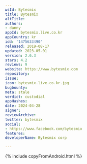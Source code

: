 ```yaml
---
wsId: Bytesmix
title: Bytesmix
altTitle: 
authors:
- danny
appId: bytesmix.live.co.kr
appCountry: kr
idd: '1475633490'
released: 2019-08-17
updated: 2023-05-01
version: 2.6.3
stars: 4.2
reviews: 9
website: https://www.bytesmix.com
repository: 
issue: 
icon: bytesmix.live.co.kr.jpg
bugbounty: 
meta: stale
verdict: custodial
appHashes: 
date: 2024-04-28
signer: 
reviewArchive: 
twitter: bytesmix
social:
- https://www.facebook.com/bytesmix
features: 
developerName: Bytesmix corp

---
```


{% include copyFromAndroid.html %}
